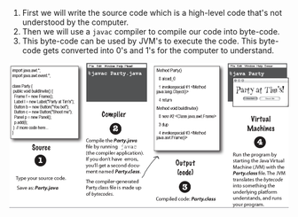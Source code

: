 
1. First we will write the source code which is a high-level code that's not understood by the computer.
2. Then we will use a `javac` compiler to compile our code into byte-code.
3. This byte-code can be used by JVM's to execute the code. This byte-code gets converted into 0's and 1's for the computer to understand.

![Running a Java Program](/assets/images/2022-08-03-12-50-24.png)
